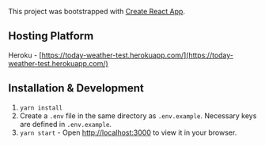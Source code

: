 This project was bootstrapped with [Create React App](https://github.com/facebook/create-react-app).

## Hosting Platform

Heroku - [https://today-weather-test.herokuapp.com/](https://today-weather-test.herokuapp.com/)

## Installation & Development

1. `yarn install`
2. Create a `.env` file in the same directory as `.env.example`. Necessary keys are defined in `.env.example`.
3. `yarn start` - Open [http://localhost:3000](http://localhost:3000) to view it in your browser.
